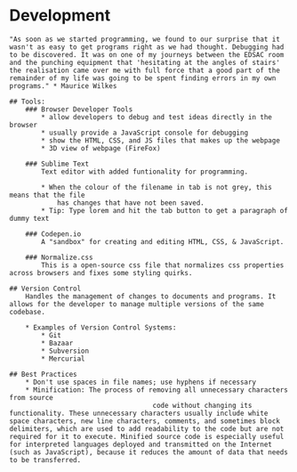 # Development
	"As soon as we started programming, we found to our surprise that it wasn't as easy to get programs right as we had thought. Debugging had to be discovered. It was on one of my journeys between the EDSAC room and the punching equipment that 'hesitating at the angles of stairs' the realisation came over me with full force that a good part of the remainder of my life was going to be spent finding errors in my own programs." * Maurice Wilkes

	## Tools:
		### Browser Developer Tools
			* allow developers to debug and test ideas directly in the browser
			* usually provide a JavaScript console for debugging
			* show the HTML, CSS, and JS files that makes up the webpage
			* 3D view of webpage (FireFox)

		### Sublime Text
			Text editor with added funtionality for programming.

			* When the colour of the filename in tab is not grey, this means that the file
				has changes that have not been saved.
			* Tip: Type lorem and hit the tab button to get a paragraph of dummy text

		### Codepen.io
			A "sandbox" for creating and editing HTML, CSS, & JavaScript.

		### Normalize.css
			This is a open-source css file that normalizes css properties across browsers and fixes some styling quirks.

	## Version Control
		Handles the management of changes to documents and programs. It allows for the developer to manage multiple versions of the same codebase.

		* Examples of Version Control Systems:
			* Git
			* Bazaar
			* Subversion
			* Mercurial

	## Best Practices
		* Don't use spaces in file names; use hyphens if necessary
		* Minification: The process of removing all unnecessary characters from source
										code without changing its functionality. These unnecessary characters usually include white space characters, new line characters, comments, and sometimes block delimiters, which are used to add readability to the code but are not required for it to execute. Minified source code is especially useful for interpreted languages deployed and transmitted on the Internet (such as JavaScript), because it reduces the amount of data that needs to be transferred.
